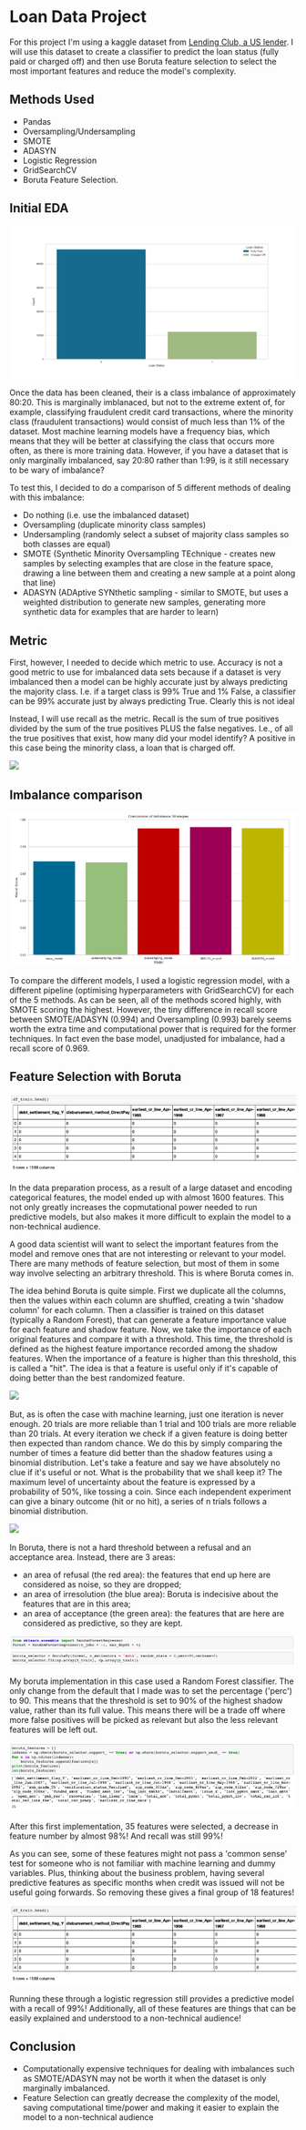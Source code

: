 # Loan Data Project

For this project I'm using a kaggle dataset from [Lending Club, a US lender](https://www.kaggle.com/wendykan/lending-club-loan-data). I will use this dataset to create a classifier to predict the loan status (fully paid or charged off) and then use Boruta feature selection to select the most important features and reduce the model's complexity.

## Methods Used
- Pandas
- Oversampling/Undersampling
- SMOTE
- ADASYN
- Logistic Regression
- GridSearchCV
- Boruta Feature Selection. 

## Initial EDA

<p align="left">
  <img src="https://github.com/joekryan/loan_data_project/blob/master/images/loan_status.png">
</p>

Once the data has been cleaned, their is a class imbalance of approximately 80:20. This is marginally imblanaced, but not to the extreme extent of, for example, classifying fraudulent credit card transactions, where the minority class (fraudulent transactions) would consist of much less than 1% of the dataset. Most machine learning models have a frequency bias, which means that they will be better at classifying the class that occurs more often, as there is more training data. However, if you have a dataset that is only marginally imbalanced, say 20:80 rather than 1:99, is it still necessary to be wary of imbalance?

To test this, I decided to do a comparison of 5 different methods of dealing with this imbalance:

- Do nothing (i.e. use the imbalanced dataset)
- Oversampling (duplicate minority class samples)
- Undersampling (randomly select a subset of majority class samples so both classes are equal)
- SMOTE (Synthetic Minority Oversampling TEchnique - creates new samples by selecting examples that are close in the feature space, drawing a line between them and creating a new sample at a point along that line)
- ADASYN (ADAptive SYNthetic sampling - similar to SMOTE, but uses a weighted distribution to generate new samples, generating more synthetic data for examples that are harder to learn)

## Metric

First, however, I needed to decide which metric to use. Accuracy is not a good metric to use for imbalanced data sets because if a dataset is very imbalanced then a model can be highly accurate just by always predicting the majority class. I.e. if a target class is 99% True and 1% False, a classifier can be 99% accurate just by always predicting True. Clearly this is not ideal

Instead, I will use recall as the metric. Recall is the sum of true positives divided by the sum of the true positives PLUS the false negatives. I.e., of all the true positives that exist, how many did your model identify? A positive in this case being the minority class, a loan that is charged off.

<p align="left">
  <img src="https://miro.medium.com/max/700/1*1f0Rw_N_1Dp3aZwPyGUNpA.png">
</p>

## Imbalance comparison

<p align="left">
  <img src="https://github.com/joekryan/loan_data_project/blob/master/images/imbalance.png">
</p>

To compare the different models, I used a logistic regression model, with a different pipeline (optimising hyperparameters with GridSearchCV) for each of the 5 methods. As can be seen, all of the methods scored highly, with SMOTE scoring the highest. However, the tiny difference in recall score between SMOTE/ADASYN (0.994) and Oversampling (0.993) barely seems worth the extra time and computational power that is required for the former techniques. In fact even the base model, unadjusted for imbalance, had a recall score of 0.969.

## Feature Selection with Boruta

<p align="left">
  <img src="https://github.com/joekryan/loan_data_project/blob/master/images/features.png">
</p>

In the data preparation process, as a result of a large dataset and encoding categorical features, the model ended up with almost 1600 features. This not only greatly increases the copmutational power needed to run predictive models, but also makes it more difficult to explain the model to a non-technical audience. 

A good data scientist will want to select the important features from the model and remove ones that are not interesting or relevant to your model. There are many methods of feature selection, but most of them in some way involve selecting an arbitrary threshold. This is where Boruta comes in. 

The idea behind Boruta is quite simple. First we duplicate all the columns, then the values within each column are shuffled, creating a twin 'shadow column' for each column. Then a classifier is trained on this dataset (typically a Random Forest), that can generate a feature importance value for each feature and shadow feature. Now, we take the importance of each original features and compare it with a threshold. This time, the threshold is defined as the highest feature importance recorded among the shadow features. When the importance of a feature is higher than this threshold, this is called a "hit". The idea is that a feature is useful only if it's capable of doing better than the best randomized feature.


<p align="left">
  <img src="https://cdn-images-1.medium.com/max/800/1*xYjfAdGeoOOQNVkPvZvbvw.png">
</p>

But, as is often the case with machine learning, just one iteration is never enough. 20 trials are more reliable than 1 trial and 100 trials are more reliable than 20 trials. At every iteration we check if a given feature is doing better then expected than random chance. We do this by simply comparing the number of times a feature did better than the shadow features using a binomial distribution. Let's take a feature and say we have absolutely no clue if it's useful or not. What is the probability that we shall keep it? The maximum level of uncertainty about the feature is expressed by a probability of 50%, like tossing a coin. Since each independent experiment can give a binary outcome (hit or no hit), a series of n trials follows a binomial distribution.


<p align="left">
  <img src="https://cdn-images-1.medium.com/max/800/1*XMlUyvnqFwaQA8EwFdUnOw.png">
</p>

In Boruta, there is not a hard threshold between a refusal and an acceptance area. Instead, there are 3 areas:

* an area of refusal (the red area): the features that end up here are considered as noise, so they are dropped;
* an area of irresolution (the blue area): Boruta is indecisive about the features that are in this area;
* an area of acceptance (the green area): the features that are here are considered as predictive, so they are kept.

<p align="left">
  <img src="https://github.com/joekryan/loan_data_project/blob/master/images/boruta_forest.png">
</p>

My boruta implementation in this case used a Random Forest classifier. The only change from the default that I made was to set the percentage ('perc') to 90. This means that the threshold is set to 90% of the highest shadow value, rather than its full value. This means there will be a trade off where more false positives will be picked as relevant but also the less relevant features will be left out.

<p align="left">
  <img src="https://github.com/joekryan/loan_data_project/blob/master/images/boruta_features.png">
</p>


After this first implementation, 35 features were selected, a decrease in feature number by almost 98%! And recall was still 99%!

As you can see, some of these features might not pass a 'common sense' test for someone who is not familiar with machine learning and dummy variables. Plus, thinking about the business problem, having several predictive features as specific months when credit was issued will not be useful going forwards. So removing these gives a final group of 18 features!

<p align="left">
  <img src="https://github.com/joekryan/loan_data_project/blob/master/images/features.png">
</p>

Running these through a logistic regression still provides a predictive model with a recall of 99%! Additionally, all of these features are things that can be easily explained and understood to a non-technical audience!

## Conclusion

* Computationally expensive techniques for dealing with imbalances such as SMOTE/ADASYN may not be worth it when the dataset is only marginally imbalanced.
* Feature Selection can greatly decrease the complexity of the model, saving computational time/power and making it easier to explain the model to a non-technical audience

